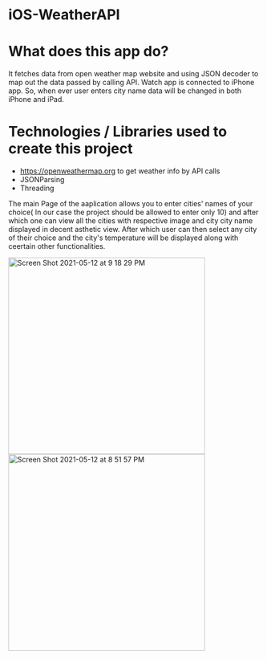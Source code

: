

# iOS-WeatherAPI
# What does this app do? #

It fetches data from open weather map website and using JSON decoder to map out the data passed by calling API.
Watch app is connected to iPhone app. So, when ever user enters city name data will be changed in both iPhone and iPad.


# Technologies / Libraries used to create this project #
- https://openweathermap.org to get weather info by API calls
- JSONParsing
- Threading

The main Page of the aaplication allows you to enter cities' names of your choice( In our case the project should be allowed to enter only 10) and after which one can view all the cities with respective image and city city name displayed in decent asthetic view.
After which user can then select any city of their choice and the city's temperature will be displayed along with ceertain other functionalities.

<img width="392" alt="Screen Shot 2021-05-12 at 9 18 29 PM" src="https://user-images.githubusercontent.com/63312395/118063923-082bf000-b368-11eb-9ea5-cad6cd9601d5.png">

<img width="392" alt="Screen Shot 2021-05-12 at 8 51 57 PM" src="https://user-images.githubusercontent.com/63312395/118063851-dc106f00-b367-11eb-8397-afe5fb49eacb.png">
